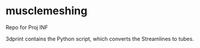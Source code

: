 # musclemeshing
Repo for Proj INF

3dprint contains the Python script, which converts the Streamlines to tubes.
